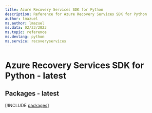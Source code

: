 ```yaml
---
title: Azure Recovery Services SDK for Python
description: Reference for Azure Recovery Services SDK for Python
author: lmazuel
ms.author: lmazuel
ms.data: 02/23/2023
ms.topic: reference
ms.devlang: python
ms.service: recoveryservices
---
```

# Azure Recovery Services SDK for Python - latest
## Packages - latest
[!INCLUDE [packages](recovery-services-index.md)]
